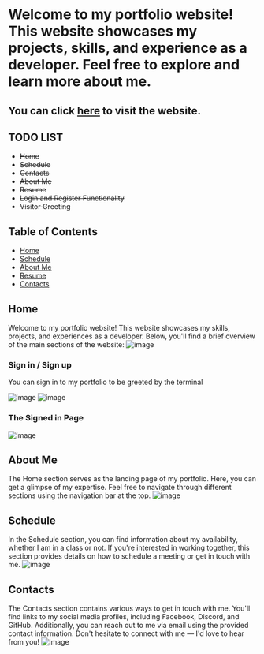 # Welcome to my portfolio website! This website showcases my projects, skills, and experience as a developer. Feel free to explore and learn more about me.

## You can click [here](https://jashins-terminal.000webhostapp.com) to visit the website.

## TODO LIST
-  ~~Home~~
-  ~~Schedule~~
-  ~~Contacts~~
-  ~~About Me~~
-  ~~Resume~~
-  ~~Login and Register Functionality~~
-  ~~Visitor Greeting~~

## Table of Contents

- [Home](#home)
- [Schedule](#schedule)
- [About Me](#about-me)
- [Resume](#resume)
- [Contacts](#contacts)

## Home
Welcome to my portfolio website! This website showcases my skills, projects, and experiences as a developer. Below, you'll find a brief overview of the main sections of the website:
![image](https://github.com/JASHiNSENNiN/JASHiNs-Portfolio/assets/95284497/cfc568f8-e8b1-4b98-8e92-1040927ac34d)


### Sign in / Sign up
You can sign in to my portfolio to be greeted by the terminal

![image](https://github.com/JASHiNSENNiN/JASHiNs-Portfolio/assets/95284497/5c1ef6ec-1bbe-44be-b190-9ce4fee76c92)
![image](https://github.com/JASHiNSENNiN/JASHiNs-Portfolio/assets/95284497/d003a134-32da-4aea-922a-898587be63a2)

### The Signed in Page
![image](https://github.com/JASHiNSENNiN/JASHiNs-Portfolio/assets/95284497/8c2b7cbe-32f6-4c19-8484-46697c0a8639)


## About Me
The Home section serves as the landing page of my portfolio. Here, you can get a glimpse of my expertise. Feel free to navigate through different sections using the navigation bar at the top.
![image](https://github.com/JASHiNSENNiN/JASHiNs-Portfolio/assets/95284497/d60d68f3-a785-49bd-853e-5ceb0fe6f1a5)



## Schedule
In the Schedule section, you can find information about my availability, whether I am in a class or not. If you're interested in working together, this section provides details on how to schedule a meeting or get in touch with me.
![image](https://github.com/JASHiNSENNiN/JASHiNs-Portfolio/assets/95284497/72a1935d-f1e8-4eb0-8bce-7691615739b6)



## Contacts
The Contacts section contains various ways to get in touch with me. You'll find links to my social media profiles, including Facebook, Discord, and GitHub. Additionally, you can reach out to me via email using the provided contact information. Don't hesitate to connect with me — I'd love to hear from you!
![image](https://github.com/JASHiNSENNiN/JASHiNs-Portfolio/assets/95284497/8189bb8a-09b6-44d7-ac97-bab7536ad0bc)











